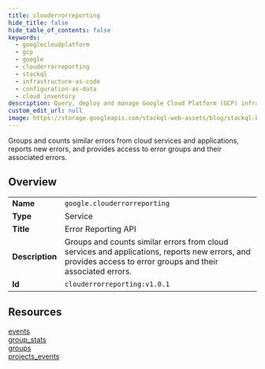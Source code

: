 ```yaml
---
title: clouderrorreporting
hide_title: false
hide_table_of_contents: false
keywords:
  - googlecloudplatform
  - gcp
  - google
  - clouderrorreporting
  - stackql
  - infrastructure-as-code
  - configuration-as-data
  - cloud inventory
description: Query, deploy and manage Google Cloud Platform (GCP) infrastructure and resources using SQL
custom_edit_url: null
image: https://storage.googleapis.com/stackql-web-assets/blog/stackql-blog-post-featured-image.png
---
```

Groups and counts similar errors from cloud services and applications, reports new errors, and provides access to error groups and their associated errors.   
    

## Overview
<table><tbody>
<tr><td><b>Name</b></td><td><code>google.clouderrorreporting</code></td></tr>
<tr><td><b>Type</b></td><td>Service</td></tr>
<tr><td><b>Title</b></td><td>Error Reporting API</td></tr>
<tr><td><b>Description</b></td><td>Groups and counts similar errors from cloud services and applications, reports new errors, and provides access to error groups and their associated errors. </td></tr>
<tr><td><b>Id</b></td><td><code>clouderrorreporting:v1.0.1</code></td></tr>
</tbody></table>

## Resources
<div class="row">
<div class="providerDocColumn">
<a href="/providers/google/clouderrorreporting/events/">events</a><br />
<a href="/providers/google/clouderrorreporting/group_stats/">group_stats</a><br />
</div>
<div class="providerDocColumn">
<a href="/providers/google/clouderrorreporting/groups/">groups</a><br />
<a href="/providers/google/clouderrorreporting/projects_events/">projects_events</a><br />
</div>
</div>
